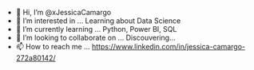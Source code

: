 - 👋 Hi, I’m @xJessicaCamargo
- 👀 I’m interested in ... Learning about Data Science
- 🌱 I’m currently learning ... Python, Power BI, SQL
- 💞️ I’m looking to collaborate on ... Discouvering...
- 📫 How to reach me ... https://www.linkedin.com/in/jessica-camargo-272a80142/

<!---
xJessicaCamargo/xJessicaCamargo is a ✨ special ✨ repository because its `README.md` (this file) appears on your GitHub profile.
You can click the Preview link to take a look at your changes.
--->
